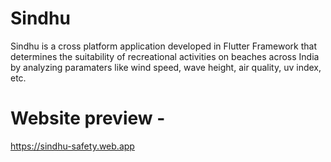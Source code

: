 # Sindhu

Sindhu is a cross platform application developed in Flutter Framework that determines the suitability of recreational activities on beaches across India by analyzing paramaters like wind speed, wave height, air quality, uv index, etc.

# Website preview -

https://sindhu-safety.web.app
